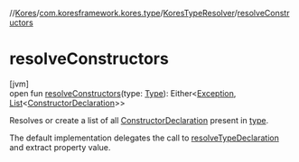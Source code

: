 //[Kores](../../../index.md)/[com.koresframework.kores.type](../index.md)/[KoresTypeResolver](index.md)/[resolveConstructors](resolve-constructors.md)

# resolveConstructors

[jvm]\
open fun [resolveConstructors](resolve-constructors.md)(type: [Type](https://docs.oracle.com/javase/8/docs/api/java/lang/reflect/Type.html)): Either<[Exception](https://kotlinlang.org/api/latest/jvm/stdlib/kotlin/-exception/index.html), [List](https://kotlinlang.org/api/latest/jvm/stdlib/kotlin.collections/-list/index.html)<[ConstructorDeclaration](../../com.koresframework.kores.base/-constructor-declaration/index.md)>>

Resolves or create a list of all [ConstructorDeclaration](../../com.koresframework.kores.base/-constructor-declaration/index.md) present in [type](resolve-constructors.md).

The default implementation delegates the call to [resolveTypeDeclaration](resolve-type-declaration.md) and extract property value.
